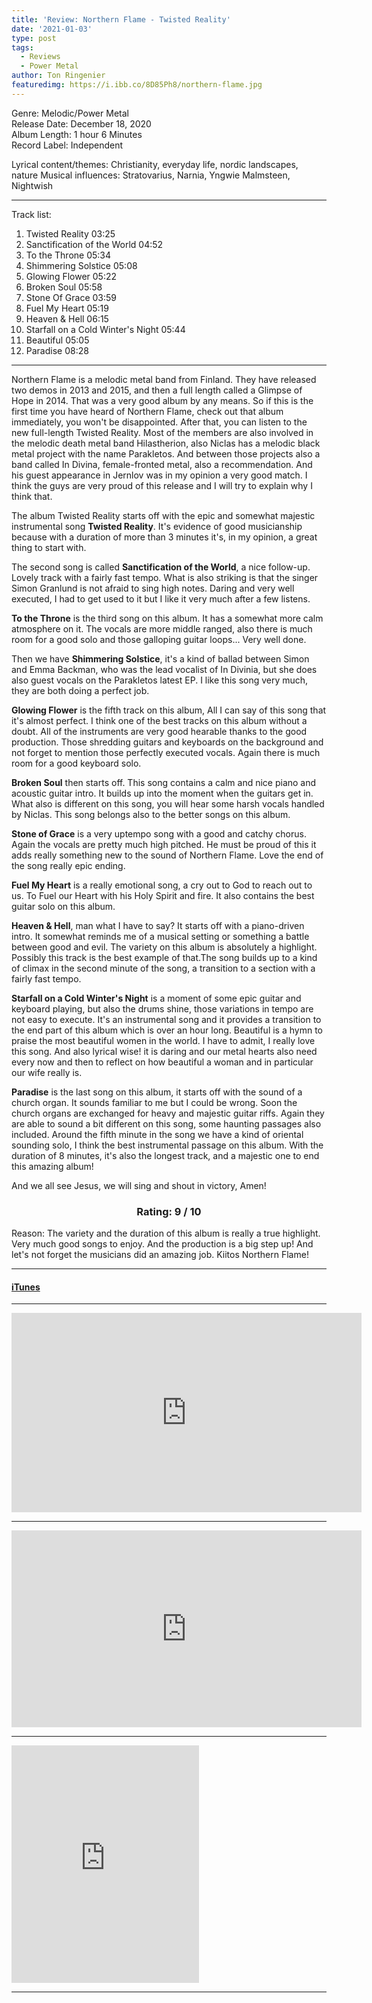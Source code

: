 ```yaml
---
title: 'Review: Northern Flame - Twisted Reality'
date: '2021-01-03'
type: post
tags:
  - Reviews
  - Power Metal
author: Ton Ringenier
featuredimg: https://i.ibb.co/8D85Ph8/northern-flame.jpg
---
```


Genre: Melodic/Power Metal <br>
Release Date: December 18, 2020<br>
Album Length: 1 hour 6 Minutes<br>
Record Label: Independent<br>

Lyrical content/themes: Christianity, everyday life, nordic landscapes, nature
Musical influences: Stratovarius, Narnia, Yngwie Malmsteen, Nightwish

---

Track list:
1. Twisted Reality 03:25
2. Sanctification of the World 04:52
3. To the Throne 05:34
4. Shimmering Solstice 05:08
5. Glowing Flower 05:22
6. Broken Soul 05:58
7. Stone Of Grace 03:59
8. Fuel My Heart 05:19
9. Heaven & Hell 06:15
10. Starfall on a Cold Winter's Night 05:44
11. Beautiful 05:05
12. Paradise 08:28

<hr>

Northern Flame is a melodic metal band from Finland. They have released two demos in 2013 and 2015, and then a full length called a Glimpse of Hope in 2014. That was a very good album by any means. So if this is the first time you have heard of Northern Flame, check out that album immediately, you won't be disappointed. After that, you can listen to the new full-length Twisted Reality. Most of the members are also involved in the melodic death metal band Hilastherion, also Niclas has a melodic black metal project with the name Parakletos. And between those projects also a band called In Divina, female-fronted metal, also a recommendation. And his guest appearance in Jernlov was in my opinion a very good match. I think the guys are very proud of this release and I will try to explain why I think that.

The album Twisted Reality starts off with the epic and somewhat majestic instrumental song **Twisted Reality**. It's evidence of good musicianship because with a duration of more than 3 minutes it's, in my opinion, a great thing to start with.

The second song is called **Sanctification of the World**, a nice follow-up. Lovely track with a fairly fast tempo. What is also striking is that the singer Simon Granlund is not afraid to sing high notes. Daring and very well executed, I had to get used to it but I like it very much after a few listens.

**To the Throne** is the third song on this album. It has a somewhat more calm atmosphere on it. The vocals are more middle ranged, also there is much room for a good solo and those galloping guitar loops... Very well done.

Then we have **Shimmering Solstice**, it's a kind of ballad between Simon and Emma Backman, who was the lead vocalist of In Divinia, but she does also guest vocals on the Parakletos latest EP. I like this song very much, they are both doing a perfect job.

**Glowing Flower** is the fifth track on this album, All I can say of this song that it's almost perfect. I think one of the best tracks on this album without a doubt. All of the instruments are very good hearable thanks to the good production. Those shredding guitars and keyboards on the background and not forget to mention those perfectly executed vocals. Again there is much room for a good keyboard solo.

**Broken Soul** then starts off. This song contains a calm and nice piano and acoustic guitar intro. It builds up into the moment when the guitars get in. What also is different on this song, you will hear some harsh vocals handled by Niclas. This song belongs also to the better songs on this album.

**Stone of Grace** is a very uptempo song with a good and catchy chorus. Again the vocals are pretty much high pitched. He must be proud of this it adds really something new to the sound of Northern Flame. Love the end of the song really epic ending.

**Fuel My Heart** is a really emotional song, a cry out to God to reach out to us. To Fuel our Heart with his Holy Spirit and fire. It also contains the best guitar solo on this album. 

**Heaven & Hell**, man what I have to say? It starts off with a piano-driven intro. It somewhat reminds me of a musical setting or something a battle between good and evil. The variety on this album is absolutely a highlight. Possibly this track is the best example of that.The song builds up to a kind of climax in the second minute of the song, a transition to a section with a fairly fast tempo.

**Starfall on a Cold Winter's Night** is a moment of some epic guitar and keyboard playing, but also the drums shine, those variations in tempo are not easy to execute. It's an instrumental song and it provides a transition to the end part of this album which is over an hour long. Beautiful is a hymn to praise the most beautiful women in the world. I have to admit, I really love this song. And also lyrical wise! it is daring and our metal hearts also need every now and then to reflect on how beautiful a woman and in particular our wife really is.

**Paradise** is the last song on this album, it starts off with the sound of a church organ. It sounds familiar to me but I could be wrong. Soon the church organs are exchanged for heavy and majestic guitar riffs. Again they are able to sound a bit different on this song, some haunting passages also included. Around the fifth minute in the song we have a kind of oriental sounding solo, I think the best instrumental passage on this album. With the duration of 8 minutes, it's also the longest track, and a majestic one to end this amazing album!

And we all see Jesus, we will sing and shout in victory, Amen!

<h3 style="text-align:center;">Rating: 9 / 10</h3>
Reason: The variety and the duration of this album is really a true highlight. Very much good songs to enjoy. And the production is a big step up! And let's not forget the musicians did an amazing job. Kiitos Northern Flame!

<hr>

#### [iTunes](https://music.apple.com/ca/album/twisted-reality/1543915062)

<hr>

<div class="video-container"><iframe width="560" height="319" src="https://www.youtube.com/embed/bSEMF3ztsHs" frameborder="0" allow="accelerometer; autoplay; clipboard-write; encrypted-media; gyroscope; picture-in-picture" allowfullscreen></iframe></div>

<hr>
<div class="video-container">
<iframe src="https://www.youtube.com/embed/1FvwBdgvKoQ" width="560" height="315" frameborder="0"></iframe></div>
<hr>

<iframe src="https://open.spotify.com/embed/album/57QDutFAhzn0U6SZeNFmpM" width="300" height="380" frameborder="0" allowtransparency="true" allow="encrypted-media"></iframe>

<hr>






































